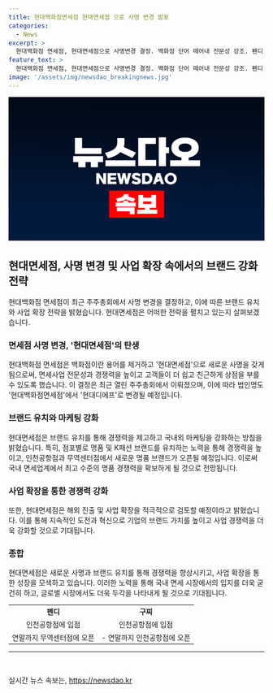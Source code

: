 ```yaml
---
title: 현대백화점면세점 현대면세점 으로 사명 변경 발표
categories:
  - News
excerpt: >
  현대백화점 면세점, 현대면세점으로 사명변경 결정. 백화점 단어 떼어내 전문성 강조. 펜디, 구찌 등 명품 브랜드 유치, 현대디에프로 법인명 변경. 루이비통, 생로랑 등 22개 명품 브랜드 인천공항점에 입점 예정. 무역센터점과 동대문점도 추가 명품 브랜드 유치 및 해외진출 검토. 현대면세점은 경쟁력을 높이기 위해 끊임없는 도전과 혁신을 모색할 예정.
feature_text: >
  현대백화점 면세점, 현대면세점으로 사명변경 결정. 백화점 단어 떼어내 전문성 강조. 펜디, 구찌 등 명품 브랜드 유치, 현대디에프로 법인명 변경. 루이비통, 생로랑 등 22개 명품 브랜드 인천공항점에 입점 예정. 무역센터점과 동대문점도 추가 명품 브랜드 유치 및 해외진출 검토. 현대면세점은 경쟁력을 높이기 위해 끊임없는 도전과 혁신을 모색할 예정.
image: '/assets/img/newsdao_breakingnews.jpg'
---
```


<p><img src="/assets/img/newsdao_breakingnews.jpg" alt="firstkoreanews 속보" /></p>

<h2 data-ke-size="size26">현대면세점, 사명 변경 및 사업 확장 속에서의 브랜드 강화 전략</h2>

<p data-ke-size="size16">현대백화점 면세점이 최근 주주총회에서 사명 변경을 결정하고, 이에 따른 브랜드 유치와 사업 확장 전략을 밝혔습니다. 현대면세점은 어떠한 전략을 펼치고 있는지 살펴보겠습니다.</p>

<h3>면세점 사명 변경, '현대면세점'의 탄생</h3>

<p data-ke-size="size16">현대백화점 면세점은 백화점이란 용어를 제거하고 '현대면세점'으로 새로운 사명을 갖게 됨으로써, 면세사업 전문성과 경쟁력을 높이고 고객들이 더 쉽고 친근하게 상점을 부를 수 있도록 했습니다. 이 결정은 최근 열린 주주총회에서 이뤄졌으며, 이에 따라 법인명도 '현대백화점면세점'에서 '현대디에프'로 변경될 예정입니다.</p>

<h3>브랜드 유치와 마케팅 강화</h3>

<p data-ke-size="size16">현대면세점은 브랜드 유치를 통해 경쟁력을 제고하고 국내외 마케팅을 강화하는 방침을 밝혔습니다. 특히, 점포별로 명품 및 K패션 브랜드를 유치하는 노력을 통해 경쟁력을 높이고, 인천공항점과 무역센터점에서 새로운 명품 브랜드가 오픈될 예정입니다. 이로써 국내 면세업계에서 최고 수준의 명품 경쟁력을 확보하게 될 것으로 전망됩니다.</p>

<h3>사업 확장을 통한 경쟁력 강화</h3>

<p data-ke-size="size16">또한, 현대면세점은 해외 진출 및 사업 확장을 적극적으로 검토할 예정이라고 밝혔습니다. 이를 통해 지속적인 도전과 혁신으로 기업의 브랜드 가치를 높이고 사업 경쟁력을 더욱 강화할 것으로 기대됩니다.</p>

<h3>종합</h3>

<p data-ke-size="size16">현대면세점은 새로운 사명과 브랜드 유치를 통해 경쟁력을 향상시키고, 사업 확장을 통한 성장을 모색하고 있습니다. 이러한 노력을 통해 국내 면세 시장에서의 입지를 더욱 굳건히 하고, 글로벌 시장에서도 더욱 두각을 나타내게 될 것으로 기대됩니다.</p>

<table>
  <tr>
    <td style="text-align: center; height: 17px;"><b>펜디</b></td>
    <td style="text-align: center; height: 17px;"><b>구찌</b></td>
  </tr>
  <tr>
    <td style="text-align: center; height: 17px;">인천공항점에 입점</td>
    <td style="text-align: center; height: 17px;">인천공항점에 입점</td>
  </tr>
  <tr>
    <td style="text-align: center; height: 17px;">연말까지 무역센터점에 오픈</td>
    <td style="text-align: center; height: 17px;">- 연말까지 인천공항점에 오픈</td>
  </tr>
</table>

<hr>

<p data-ke-size="size16">&nbsp;</p>
실시간 뉴스 속보는, <a href="https://newsdao.kr" rel="dofollow">https://newsdao.kr</a>


